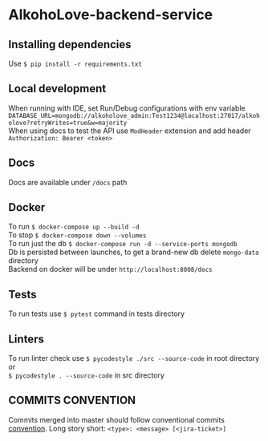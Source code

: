 # AlkohoLove-backend-service

## Installing dependencies

Use `$ pip install -r requirements.txt`

## Local development

When running with IDE, set Run/Debug configurations with env variable  
`DATABASE_URL=mongodb://alkoholove_admin:Test1234@localhost:27017/alkoholove?retryWrites=true&w=majority`  
When using docs to test the API use `ModHeader` extension and add header `Authorization: Bearer <token>`

## Docs

Docs are available under `/docs` path

## Docker

To run `$ docker-compose up --build -d`  
To stop `$ docker-compose down --volumes`  
To run just the db `$ docker-compose run -d --service-ports mongodb`  
Db is persisted between launches, to get a brand-new db delete `mongo-data` directory  
Backend on docker will be under `http://localhost:8008/docs`

## Tests

To run tests use `$ pytest` command in tests directory

## Linters

To run linter check use `$ pycodestyle ./src --source-code` in root directory or  
`$ pycodestyle . --source-code` in src directory

## COMMITS CONVENTION

Commits merged into master should follow conventional
commits [convention](https://gist.github.com/Zekfad/f51cb06ac76e2457f11c80ed705c95a3). Long story
short: `<type>: <message> [<jira-ticket>]`
